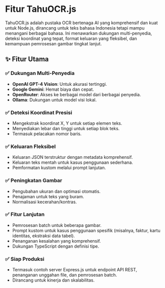 # Fitur TahuOCR.js

TahuOCR.js adalah pustaka OCR bertenaga AI yang komprehensif dan kuat untuk Node.js, dirancang untuk teks bahasa Indonesia tetapi mampu menangani berbagai bahasa. Ini menawarkan dukungan multi-penyedia, deteksi koordinat yang tepat, format keluaran yang fleksibel, dan kemampuan pemrosesan gambar tingkat lanjut.

## ✨ Fitur Utama

### ✅ Dukungan Multi-Penyedia
- **OpenAI GPT-4 Vision**: Untuk akurasi tertinggi.
- **Google Gemini**: Hemat biaya dan cepat.
- **OpenRouter**: Akses ke berbagai model dari berbagai penyedia.
- **Ollama**: Dukungan untuk model visi lokal.

### ✅ Deteksi Koordinat Presisi
- Mengekstrak koordinat X, Y untuk setiap elemen teks.
- Menyediakan lebar dan tinggi untuk setiap blok teks.
- Termasuk pelacakan nomor baris.

### ✅ Keluaran Fleksibel
- Keluaran JSON terstruktur dengan metadata komprehensif.
- Keluaran teks mentah untuk kasus penggunaan sederhana.
- Pemformatan kustom melalui prompt lanjutan.

### ✅ Peningkatan Gambar
- Pengubahan ukuran dan optimasi otomatis.
- Penajaman untuk teks yang buram.
- Normalisasi kecerahan/kontras.

### ✅ Fitur Lanjutan
- Pemrosesan batch untuk beberapa gambar.
- Prompt kustom untuk kasus penggunaan spesifik (misalnya, faktur, kartu identitas, ekstraksi data tabel).
- Penanganan kesalahan yang komprehensif.
- Dukungan TypeScript dengan definisi tipe.

### ✅ Siap Produksi
- Termasuk contoh server Express.js untuk endpoint API REST, penanganan unggahan file, dan pemrosesan batch.
- Dirancang untuk kinerja dan skalabilitas.
